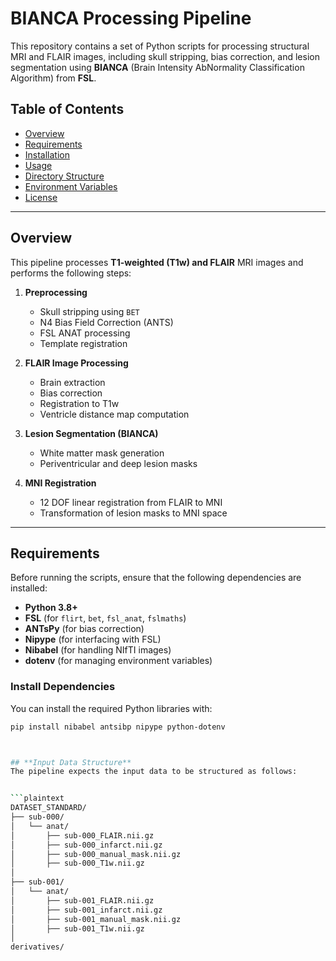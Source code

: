 # **BIANCA Processing Pipeline**

This repository contains a set of Python scripts for processing structural MRI and FLAIR images, including skull stripping, bias correction, and lesion segmentation using **BIANCA** (Brain Intensity AbNormality Classification Algorithm) from **FSL**.

## **Table of Contents**
- [Overview](#overview)
- [Requirements](#requirements)
- [Installation](#installation)
- [Usage](#usage)
- [Directory Structure](#directory-structure)
- [Environment Variables](#environment-variables)
- [License](#license)

---

## **Overview**
This pipeline processes **T1-weighted (T1w) and FLAIR** MRI images and performs the following steps:

1. **Preprocessing**  
   - Skull stripping using `BET`
   - N4 Bias Field Correction (ANTS)
   - FSL ANAT processing
   - Template registration

2. **FLAIR Image Processing**  
   - Brain extraction
   - Bias correction
   - Registration to T1w
   - Ventricle distance map computation

3. **Lesion Segmentation (BIANCA)**  
   - White matter mask generation
   - Periventricular and deep lesion masks

4. **MNI Registration**
   - 12 DOF linear registration from FLAIR to MNI
   - Transformation of lesion masks to MNI space

---

## **Requirements**
Before running the scripts, ensure that the following dependencies are installed:

- **Python 3.8+**
- **FSL** (for `flirt`, `bet`, `fsl_anat`, `fslmaths`)
- **ANTsPy** (for bias correction)
- **Nipype** (for interfacing with FSL)
- **Nibabel** (for handling NIfTI images)
- **dotenv** (for managing environment variables)

### **Install Dependencies**
You can install the required Python libraries with:

```sh
pip install nibabel antsibp nipype python-dotenv



## **Input Data Structure**
The pipeline expects the input data to be structured as follows:


```plaintext
DATASET_STANDARD/
├── sub-000/
│   └── anat/
│       ├── sub-000_FLAIR.nii.gz
│       ├── sub-000_infarct.nii.gz
│       ├── sub-000_manual_mask.nii.gz
│       ├── sub-000_T1w.nii.gz
│
├── sub-001/
│   └── anat/
│       ├── sub-001_FLAIR.nii.gz
│       ├── sub-001_infarct.nii.gz
│       ├── sub-001_manual_mask.nii.gz
│       ├── sub-001_T1w.nii.gz
│
derivatives/








